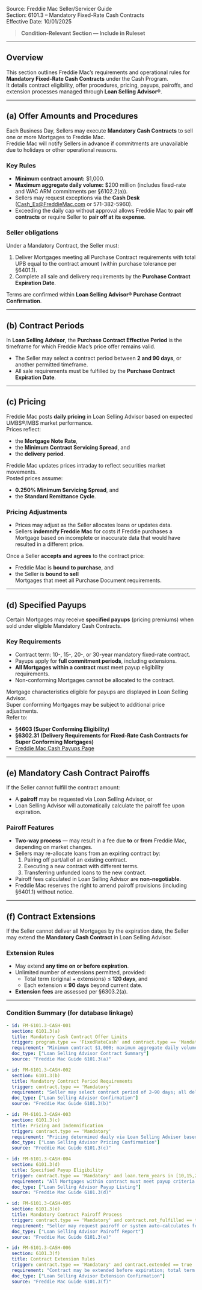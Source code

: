 Source: Freddie Mac Seller/Servicer Guide  
Section: 6101.3 – Mandatory Fixed-Rate Cash Contracts  
Effective Date: 10/01/2025  

> **Condition-Relevant Section — Include in Ruleset**

---

## Overview
This section outlines Freddie Mac’s requirements and operational rules for **Mandatory Fixed-Rate Cash Contracts** under the Cash Program.  
It details contract eligibility, offer procedures, pricing, payups, pairoffs, and extension processes managed through **Loan Selling Advisor®**.

---

## (a) Offer Amounts and Procedures

Each Business Day, Sellers may execute **Mandatory Cash Contracts** to sell one or more Mortgages to Freddie Mac.  
Freddie Mac will notify Sellers in advance if commitments are unavailable due to holidays or other operational reasons.

### Key Rules
- **Minimum contract amount:** $1,000.  
- **Maximum aggregate daily volume:** $200 million (includes fixed-rate and WAC ARM commitments per §6102.2(a)).  
- Sellers may request exceptions via the **Cash Desk** (Cash_Ex@FreddieMac.com or 571-382-5960).  
- Exceeding the daily cap without approval allows Freddie Mac to **pair off contracts** or require Seller to **pair off at its expense**.

### Seller obligations
Under a Mandatory Contract, the Seller must:
1. Deliver Mortgages meeting all Purchase Contract requirements with total UPB equal to the contract amount (within purchase tolerance per §6401.1).  
2. Complete all sale and delivery requirements by the **Purchase Contract Expiration Date**.

Terms are confirmed within **Loan Selling Advisor® Purchase Contract Confirmation**.

---

## (b) Contract Periods

In **Loan Selling Advisor**, the **Purchase Contract Effective Period** is the timeframe for which Freddie Mac’s price offer remains valid.  
- The Seller may select a contract period between **2 and 90 days**, or another permitted timeframe.  
- All sale requirements must be fulfilled by the **Purchase Contract Expiration Date**.

---

## (c) Pricing

Freddie Mac posts **daily pricing** in Loan Selling Advisor based on expected UMBS®/MBS market performance.  
Prices reflect:
- the **Mortgage Note Rate**,  
- the **Minimum Contract Servicing Spread**, and  
- the **delivery period**.  

Freddie Mac updates prices intraday to reflect securities market movements.  
Posted prices assume:
- **0.250% Minimum Servicing Spread**, and  
- the **Standard Remittance Cycle**.

### Pricing Adjustments
- Prices may adjust as the Seller allocates loans or updates data.  
- Sellers **indemnify Freddie Mac** for costs if Freddie purchases a Mortgage based on incomplete or inaccurate data that would have resulted in a different price.

Once a Seller **accepts and agrees** to the contract price:
- Freddie Mac is **bound to purchase**, and  
- the Seller is **bound to sell**  
Mortgages that meet all Purchase Document requirements.

---

## (d) Specified Payups

Certain Mortgages may receive **specified payups** (pricing premiums) when sold under eligible Mandatory Cash Contracts.

### Key Requirements
- Contract term: 10-, 15-, 20-, or 30-year mandatory fixed-rate contract.  
- Payups apply for **full commitment periods**, including extensions.  
- **All Mortgages within a contract** must meet payup eligibility requirements.  
- Non-conforming Mortgages cannot be allocated to the contract.  

Mortgage characteristics eligible for payups are displayed in Loan Selling Advisor.  
Super conforming Mortgages may be subject to additional price adjustments.  
Refer to:
- **§4603 (Super Conforming Eligibility)**  
- **§6302.31 (Delivery Requirements for Fixed-Rate Cash Contracts for Super Conforming Mortgages)**  
- [Freddie Mac Cash Payups Page](https://sf.freddiemac.com/working-with-us/selling-delivery/delivery-options-pricing/cash-payups)

---

## (e) Mandatory Cash Contract Pairoffs

If the Seller cannot fulfill the contract amount:
- A **pairoff** may be requested via Loan Selling Advisor, or  
- Loan Selling Advisor will automatically calculate the pairoff fee upon expiration.

### Pairoff Features
- **Two-way process** — may result in a fee due **to** or **from** Freddie Mac, depending on market changes.  
- Sellers may re-allocate loans from an expiring contract by:  
  1. Pairing off part/all of an existing contract.  
  2. Executing a new contract with different terms.  
  3. Transferring unfunded loans to the new contract.  
- Pairoff fees calculated in Loan Selling Advisor are **non-negotiable**.  
- Freddie Mac reserves the right to amend pairoff provisions (including §6401.1) without notice.

---

## (f) Contract Extensions

If the Seller cannot deliver all Mortgages by the expiration date, the Seller may extend the **Mandatory Cash Contract** in Loan Selling Advisor.

### Extension Rules
- May extend **any time on or before expiration**.  
- Unlimited number of extensions permitted, provided:  
  - Total term (original + extensions) ≤ **120 days**, and  
  - Each extension ≤ **90 days** beyond current date.  
- **Extension fees** are assessed per §6303.2(a).

---

### Condition Summary (for database linkage)
```yaml
- id: FM-6101.3-CASH-001
  section: 6101.3(a)
  title: Mandatory Cash Contract Offer Limits
  trigger: program.type == 'FixedRateCash' and contract.type == 'Mandatory'
  requirement: "Minimum contract $1,000; maximum aggregate daily volume $200M (includes fixed-rate and WAC ARM). Exceptions require Cash Desk approval."
  doc_type: ["Loan Selling Advisor Contract Summary"]
  source: "Freddie Mac Guide 6101.3(a)"

- id: FM-6101.3-CASH-002
  section: 6101.3(b)
  title: Mandatory Contract Period Requirements
  trigger: contract.type == 'Mandatory'
  requirement: "Seller may select contract period of 2–90 days; all delivery requirements must be completed by the Purchase Contract Expiration Date."
  doc_type: ["Loan Selling Advisor Confirmation"]
  source: "Freddie Mac Guide 6101.3(b)"

- id: FM-6101.3-CASH-003
  section: 6101.3(c)
  title: Pricing and Indemnification
  trigger: contract.type == 'Mandatory'
  requirement: "Pricing determined daily via Loan Selling Advisor based on UMBS/MBS market. Seller indemnifies Freddie Mac for pricing errors caused by incomplete or inaccurate data."
  doc_type: ["Loan Selling Advisor Pricing Confirmation"]
  source: "Freddie Mac Guide 6101.3(c)"

- id: FM-6101.3-CASH-004
  section: 6101.3(d)
  title: Specified Payup Eligibility
  trigger: contract.type == 'Mandatory' and loan.term_years in [10,15,20,30]
  requirement: "All Mortgages within contract must meet payup criteria to receive pricing premium; super conforming loans subject to additional adjustments."
  doc_type: ["Loan Selling Advisor Payup Listing"]
  source: "Freddie Mac Guide 6101.3(d)"

- id: FM-6101.3-CASH-005
  section: 6101.3(e)
  title: Mandatory Contract Pairoff Process
  trigger: contract.type == 'Mandatory' and contract.not_fulfilled == true
  requirement: "Seller may request pairoff or system auto-calculates fee; two-way process may result in payment due to or from Freddie Mac; pairoff fees non-negotiable."
  doc_type: ["Loan Selling Advisor Pairoff Report"]
  source: "Freddie Mac Guide 6101.3(e)"

- id: FM-6101.3-CASH-006
  section: 6101.3(f)
  title: Contract Extension Rules
  trigger: contract.type == 'Mandatory' and contract.extended == true
  requirement: "Contract may be extended before expiration; total term ≤120 days; each extension <90 days; extension fees per §6303.2(a)."
  doc_type: ["Loan Selling Advisor Extension Confirmation"]
  source: "Freddie Mac Guide 6101.3(f)"
